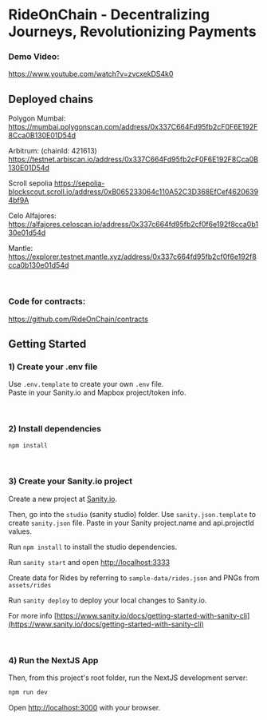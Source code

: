 # RideOnChain - Decentralizing Journeys, Revolutionizing Payments

### Demo Video:
https://www.youtube.com/watch?v=zvcxekDS4k0

## Deployed chains

Polygon Mumbai:
https://mumbai.polygonscan.com/address/0x337C664Fd95fb2cF0F6E192F8Cca0B130E01D54d

Arbitrum: (chainId: 421613)
https://testnet.arbiscan.io/address/0x337C664Fd95fb2cF0F6E192F8Cca0B130E01D54d

Scroll sepolia
https://sepolia-blockscout.scroll.io/address/0xB065233064c110A52C3D368EfCef46206394bf9A

Celo Alfajores:
https://alfajores.celoscan.io/address/0x337c664fd95fb2cf0f6e192f8cca0b130e01d54d

Mantle:
https://explorer.testnet.mantle.xyz/address/0x337c664fd95fb2cf0f6e192f8cca0b130e01d54d

<br />

### Code for contracts:
https://github.com/RideOnChain/contracts

## Getting Started

### 1) Create your .env file

Use `.env.template` to create your own `.env` file.  
Paste in your Sanity.io and Mapbox project/token info.

<br />

### 2) Install dependencies

```bash
npm install
```

<br />

### 3) Create your Sanity.io project

Create a new project at [Sanity.io](https://www.sanity.io/).

Then, go into the `studio` (sanity studio) folder. Use `sanity.json.template` to create `sanity.json` file. Paste in your Sanity project.name and api.projectId values.

Run `npm install` to install the studio dependencies.

Run `sanity start` and open [http://localhost:3333](http://localhost:3333)

Create data for Rides by referring to `sample-data/rides.json` and PNGs from `assets/rides`

Run `sanity deploy` to deploy your local changes to Sanity.io.

For more info [https://www.sanity.io/docs/getting-started-with-sanity-cli](https://www.sanity.io/docs/getting-started-with-sanity-cli)

<br />

### 4) Run the NextJS App

Then, from this project's root folder, run the NextJS development server:

```bash
npm run dev
```

Open [http://localhost:3000](http://localhost:3000) with your browser.

<br/>
<br/>
